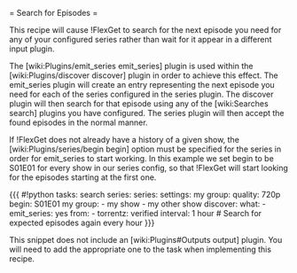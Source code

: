 = Search for Episodes =

This recipe will cause !FlexGet to search for the next episode you need for any of your configured series rather than wait for it appear in a different input plugin.

The [wiki:Plugins/emit_series emit_series] plugin is used within the [wiki:Plugins/discover discover] plugin in order to achieve this effect. The emit_series plugin will create an entry representing the next episode you need for each of the series configured in the series plugin. The discover plugin will then search for that episode using any of the [wiki:Searches search] plugins you have configured. The series plugin will then accept the found episodes in the normal manner.

If !FlexGet does not already have a history of a given show, the [wiki:Plugins/series/begin begin] option must be specified for the series in order for emit_series to start working. In this example we set begin to be S01E01 for every show in our series config, so that !FlexGet will start looking for the episodes starting at the first one.

{{{ #!python
tasks:
  search series:
    series:
      settings:
        my group:
          quality: 720p
          begin: S01E01
      my group:
        - my show
        - my other show
    discover:
      what:
        - emit_series: yes
      from:
        - torrentz: verified
      interval: 1 hour  # Search for expected episodes again every hour
}}}

This snippet does not include an [wiki:Plugins#Outputs output] plugin. You will need to add the appropriate one to the task when implementing this recipe.